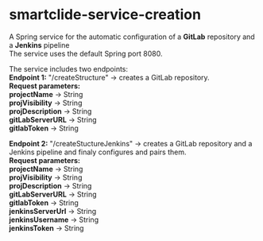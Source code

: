 <!--
   Copyright (C) 2021-2022 University of Macedonia
   
   This program and the accompanying materials are made
   available under the terms of the Eclipse Public License 2.0
   which is available at https://www.eclipse.org/legal/epl-2.0/
   
   SPDX-License-Identifier: EPL-2.0
-->
# smartclide-service-creation   
  
A Spring service for the automatic configuration of a **GitLab** repository and a **Jenkins** pipeline   
The service uses the default Spring port 8080.   
  
The service includes two endpoints:    
**Endpoint 1:** "/createStructure" -> creates a GitLab repository.    
		**Request parameters:**    
				**projectName** -> String    
				**projVisibility** -> String    
				**projDescription** -> String    
				**gitLabServerURL** -> String    
				**gitlabToken** -> String    
   
   
**Endpoint 2:** "/createStuctureJenkins" -> creates a GitLab repository and a Jenkins pipeline and finaly configures and pairs them.    
		**Request parameters:**    
				**projectName** -> String    
				**projVisibility** -> String    
				**projDescription** -> String    
				**gitLabServerURL** -> String    
				**gitlabToken** -> String    
				**jenkinsServerUrl** -> String    
				**jenkinsUsername** -> String    
				**jenkinsToken** -> String    

